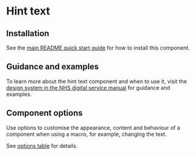 # Hint text

## Installation

See the [main README quick start guide](https://github.com/nhsuk/nhsuk-frontend#quick-start) for how to install this component.

## Guidance and examples

To learn more about the hint text component and when to use it, visit the [design system in the NHS digital service manual](https://service-manual.nhs.uk/design-system/components/hint-text) for guidance and examples.

## Component options

Use options to customise the appearance, content and behaviour of a component when using a macro, for example, changing the text.

See [options table](https://service-manual.nhs.uk/design-system/components/hint-text#options-hint-text-example) for details.
